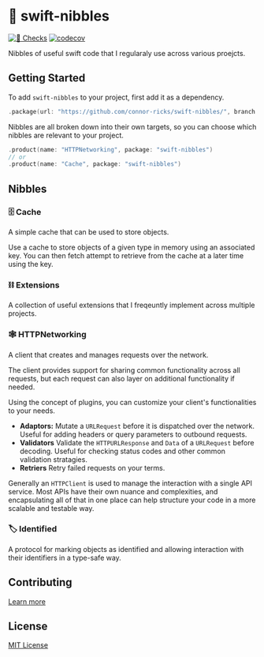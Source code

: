 # 🍫 swift-nibbles
[![🚨 Checks](https://github.com/connor-ricks/swift-exploration-nibbles/actions/workflows/pull_request_checks.yaml/badge.svg)](https://github.com/connor-ricks/swift-exploration-nibbles/actions/workflows/pull_request_checks.yaml)
[![codecov](https://codecov.io/gh/connor-ricks/swift-nibbles/branch/main/graph/badge.svg?token=2521H59VKB)](https://codecov.io/gh/connor-ricks/swift-nibbles)

Nibbles of useful swift code that I regularaly use across various proejcts.

## Getting Started

To add `swift-nibbles` to your project, first add it as a dependency.

```swift
.package(url: "https://github.com/connor-ricks/swift-nibbles/", branch: "main")
```

Nibbles are all broken down into their own targets, so you can choose which nibbles are relevant to your project.

```swift
.product(name: "HTTPNetworking", package: "swift-nibbles")
// or
.product(name: "Cache", package: "swift-nibbles")
```

## Nibbles

### 🗄️ Cache
A simple cache that can be used to store objects.

Use a cache to store objects of a given type in memory using an associated key.
You can then fetch attempt to retrieve from the cache at a later time using the key.

### ⛓️ Extensions
A collection of useful extensions that I freqeuntly implement across multiple projects.

### 🕸️ HTTPNetworking
A client that creates and manages requests over the network.

The client provides support for sharing common functionality across all requests, but each request can also layer on additional functionality if needed.

Using the concept of plugins, you can customize your client's functionalities to your needs.

- **Adaptors:** Mutate a `URLRequest` before it is dispatched over the network. Useful for adding headers or query parameters to outbound requests.
- **Validators** Validate the `HTTPURLResponse` and `Data` of a `URLRequest` before decoding. Useful for checking status codes and other common validation stratagies. 
- **Retriers** Retry failed requests on your terms.

Generally an ``HTTPClient`` is used to manage the interaction with a single API service. Most APIs
have their own nuance and complexities, and encapsulating all of that in one place can help structure your code in a
more scalable and testable way.

### 🏷️ Identified

A protocol for marking objects as identified and allowing interaction with their identifiers in a type-safe way.

## Contributing

[Learn more](https://github.com/connor-ricks/swift-nibbles/blob/main/CONTRIBUTING.md)

## License

[MIT License](https://github.com/connor-ricks/swift-nibbles/blob/main/LICENSE)
